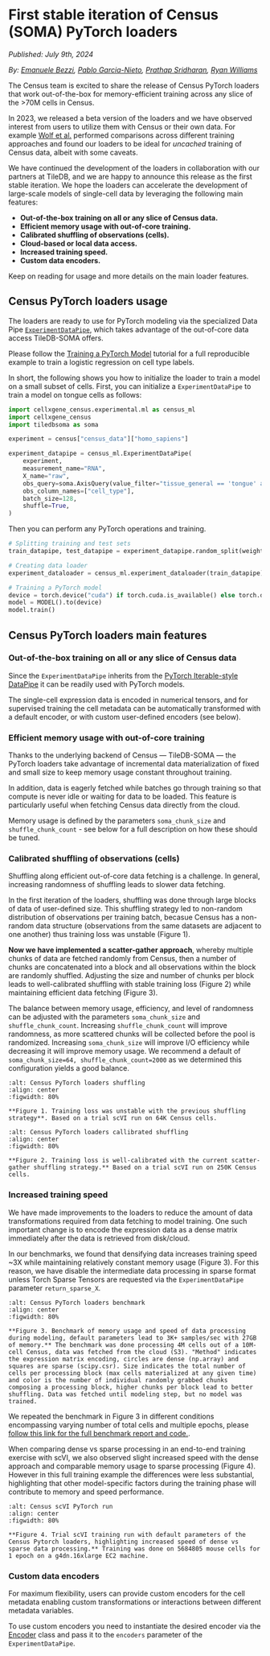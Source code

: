# First stable iteration of Census (SOMA) PyTorch loaders

*Published:* *July 9th, 2024*

*By:* *[Emanuele Bezzi](mailto:ebezzi@chanzuckerberg.com), [Pablo Garcia-Nieto](mailto:pgarcia-nieto@chanzuckerberg.com), [Prathap Sridharan](mailto:psridharan@chanzuckerberg.com), [Ryan Williams](mailto:ryan.williams@tiledb.com)*

The Census team is excited to share the release of Census PyTorch loaders that work out-of-the-box for memory-efficient training across any slice of the >70M cells in Census.

In 2023, we released a beta version of the loaders and we have observed interest from users to utilize them with Census or their own data. For example [Wolf et al.](https://lamin.ai/blog/arrayloader-benchmarks) performed comparisons across different training approaches and found our loaders to be ideal for *uncached* training of Census data, albeit with some caveats.

We have continued the development of the loaders in collaboration with our partners at TileDB, and we are happy to announce this release as the first stable iteration. We hope the loaders can accelerate the development of large-scale models of single-cell data by leveraging the following main features:

- **Out-of-the-box training on all or any slice of Census data.**
- **Efficient memory usage with out-of-core training.**
- **Calibrated shuffling of observations (cells).**
- **Cloud-based or local data access.**
- **Increased training speed.**
- **Custom data encoders.**

Keep on reading for usage and more details on the main loader features.

## Census PyTorch loaders usage

The loaders are ready to use for PyTorch modeling via the specialized Data Pipe [`ExperimentDataPipe`](https://chanzuckerberg.github.io/cellxgene-census/_autosummary/cellxgene_census.experimental.ml.pytorch.ExperimentDataPipe.html#cellxgene_census.experimental.ml.pytorch.ExperimentDataPipe), which takes advantage of the out-of-core data access TileDB-SOMA offers.

Please follow the [Training a PyTorch Model](https://chanzuckerberg.github.io/cellxgene-census/notebooks/experimental/pytorch.html) tutorial for a full reproducible example to train a logistic regression on cell type labels.

In short, the following shows you how to initialize the loader to train a model on a small subset of cells. First, you can initialize a `ExperimentDataPipe` to train a model on tongue cells as follows:

```python
import cellxgene_census.experimental.ml as census_ml
import cellxgene_census
import tiledbsoma as soma

experiment = census["census_data"]["homo_sapiens"]

experiment_datapipe = census_ml.ExperimentDataPipe(
    experiment,
    measurement_name="RNA",
    X_name="raw",
    obs_query=soma.AxisQuery(value_filter="tissue_general == 'tongue' and is_primary_data == True"),
    obs_column_names=["cell_type"],
    batch_size=128,
    shuffle=True,
)
```

Then you can perform any PyTorch operations and training.

```python
# Splitting training and test sets
train_datapipe, test_datapipe = experiment_datapipe.random_split(weights={"train": 0.8, "test": 0.2}, seed=1)

# Creating data loader
experiment_dataloader = census_ml.experiment_dataloader(train_datapipe)

# Training a PyTorch model
device = torch.device("cuda") if torch.cuda.is_available() else torch.device("cpu")
model = MODEL().to(device)
model.train()
```

## Census PyTorch loaders main features

### Out-of-the-box training on all or any slice of Census data

Since the `ExperimentDataPipe` inherits from the [PyTorch Iterable-style DataPipe](https://pytorch.org/data/main/torchdata.datapipes.iter.html) it can be readily used with PyTorch models.

The single-cell expression data is encoded in numerical tensors, and for supervised training the cell metadata can be automatically transformed with a default encoder, or with custom user-defined encoders (see below).

### Efficient memory usage with out-of-core training

Thanks to the underlying backend of Census — TileDB-SOMA — the PyTorch loaders take advantage of incremental data materialization of fixed and small size to keep memory usage constant throughout training.

In addition, data is eagerly fetched while batches go through training so that compute is never idle or waiting for data to be loaded. This feature is particularly useful when fetching Census data directly from the cloud.

Memory usage is defined by the parameters `soma_chunk_size` and `shuffle_chunk_count` - see below for a full description on how these should be tuned.

### Calibrated shuffling of observations (cells)

Shuffling along efficient out-of-core data fetching is a challenge. In general, increasing randomness of shuffling leads to slower data fetching.

In the first iteration of the loaders, shuffling was done through large blocks of data of user-defined size. This shuffling strategy led to non-random distribution of observations per training batch, becasue Census has a non-random data structure (observations from the same datasets are adjacent to one another) thus training loss was unstable (Figure 1).

**Now we have implemented a scatter-gather approach**, whereby multiple chunks of data are fetched randomly from Census, then a number of chunks are concatenated into a block and all observations within the block are randomly shuffled. Adjusting the size and number of chunks per block leads to well-calibrated shuffling with stable training loss (Figure 2) while maintaining efficient data fetching (Figure 3).

The balance between memory usage, efficiency, and level of randomness can be adjusted with the parameters `soma_chunk_size` and `shuffle_chunk_count`. Increasing `shuffle_chunk_count` will improve randomness, as more scattered chunks will be collected before the pool is randomized. Increasing `soma_chunk_size` will improve I/O efficiency while decreasing it will improve memory usage. We recommend a default of `soma_chunk_size=64, shuffle_chunk_count=2000` as we determined this configuration yields a good balance.

```{figure} ./20240709-pytorch-fig-loss-before.png
:alt: Census PyTorch loaders shuffling
:align: center
:figwidth: 80%

**Figure 1. Training loss was unstable with the previous shuffling strategy**. Based on a trial scVI run on 64K Census cells.
```

```{figure} ./20240709-pytorch-fig-loss-after.png
:alt: Census PyTorch loaders callibrated shuffling
:align: center
:figwidth: 80%

**Figure 2. Training loss is well-calibrated with the current scatter-gather shuffling strategy.** Based on a trial scVI run on 250K Census cells.
```

### Increased training speed

We have made improvements to the loaders to reduce the amount of data transformations required from data fetching to model training. One such important change is to encode the expression data as a dense matrix immediately after the data is retrieved from disk/cloud.

In our benchmarks, we found that densifying data increases training speed ~3X while maintaining relatively constant memory usage (Figure 3). For this reason, we have disable the intermediate data processing in sparse format unless Torch Sparse Tensors are requested via the `ExperimentDataPipe` parameter `return_sparse_X`.

```{figure} ./20240709-pytorch-fig-benchmark.png
:alt: Census PyTorch loaders benchmark
:align: center
:figwidth: 80%

**Figure 3. Benchmark of memory usage and speed of data processing during modeling, default parameters lead to 3K+ samples/sec with 27GB of memory.** The benchmark was done processing 4M cells out of a 10M-cell Census, data was fetched from the cloud (S3). "Method" indicates the expression matrix encoding, circles are dense (np.array) and squares are sparse (scipy.csr). Size indicates the total number of cells per processing block (max cells materialized at any given time) and color is the number of individual randomly grabbed chunks composing a processing block, higher chunks per block lead to better shuffling. Data was fetched until modeling step, but no model was trained.
```

We repeated the benchmark in Figure 3 in different conditions encompassing varying number of total cells and multiple epochs, please [follow this link for the full benchmark report and code.](https://github.com/ryan-williams/arrayloader-benchmarks).

When comparing dense vs sparse processing in an end-to-end training exercise with scVI, we also observed slight increased speed with the dense approach and comparable memory usage to sparse processing (Figure 4). However in this full training example the differences were less substantial, highlighting that other model-specific factors during the training phase will contribute to memory and speed performance.

```{figure} ./20240709-pytorch-fig-scvi.png
:alt: Census scVI PyTorch run
:align: center
:figwidth: 80%

**Figure 4. Trial scVI training run with default parameters of the Census Pytorch loaders, highlighting increased speed of dense vs sparse data processing.** Training was done on 5684805 mouse cells for 1 epoch on a g4dn.16xlarge EC2 machine.
```

### Custom data encoders

For maximum flexibility, users can provide custom encoders for the cell metadata enabling custom transformations or interactions between different metadata variables.

To use custom encoders you need to instantiate the desired encoder via the [Encoder](https://chanzuckerberg.github.io/cellxgene-census/_autosummary/cellxgene_census.experimental.ml.encoders.Encoder.html#cellxgene_census.experimental.ml.encoders.Encoder) class and pass it to the `encoders` parameter of the `ExperimentDataPipe`.
